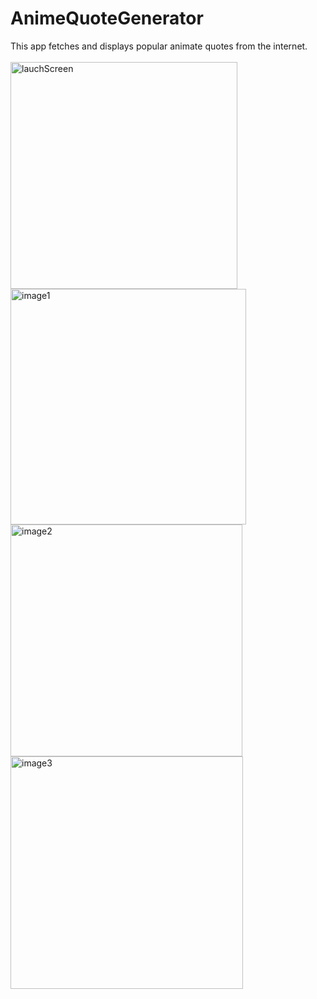 # AnimeQuoteGenerator
This app fetches and displays popular animate quotes from the internet.
<br><br>
<img width="363" alt="lauchScreen" src="https://user-images.githubusercontent.com/60410024/236642549-9bc0f263-b43c-4eb8-84b5-3c2b3cdd78af.png">
<img width="377" alt="image1" src="https://user-images.githubusercontent.com/60410024/236642597-a2af81b1-3cf6-4079-8032-bd06565f8cbe.png">
<img width="371" alt="image2" src="https://user-images.githubusercontent.com/60410024/236642700-9976cc79-9b8f-4ff3-a00a-6498b0620fef.png">
<img width="372" alt="image3" src="https://user-images.githubusercontent.com/60410024/236642706-b577047d-03a5-4ae0-907d-f4983a76b26c.png">
